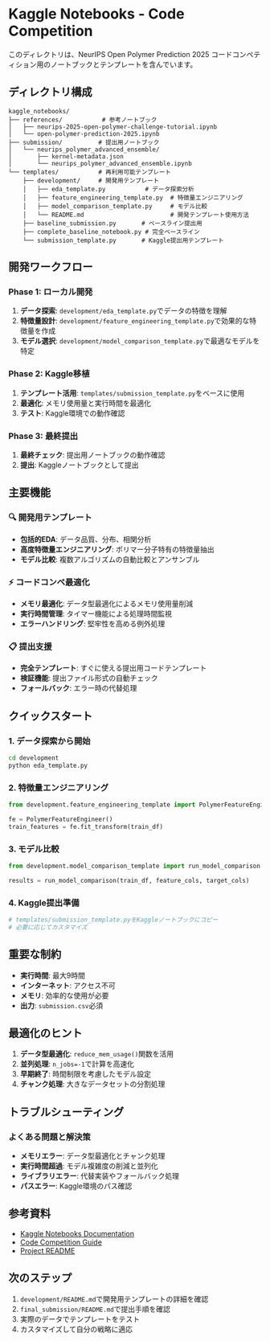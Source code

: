 # Kaggle Notebooks - Code Competition

このディレクトリは、NeurIPS Open Polymer Prediction 2025 コードコンペティション用のノートブックとテンプレートを含んでいます。

## ディレクトリ構成

```
kaggle_notebooks/
├── references/           # 参考ノートブック
│   ├── neurips-2025-open-polymer-challenge-tutorial.ipynb
│   └── open-polymer-prediction-2025.ipynb
├── submission/          # 提出用ノートブック
│   └── neurips_polymer_advanced_ensemble/
│       ├── kernel-metadata.json
│       └── neurips_polymer_advanced_ensemble.ipynb
└── templates/           # 再利用可能テンプレート
    ├── development/     # 開発用テンプレート
    │   ├── eda_template.py           # データ探索分析
    │   ├── feature_engineering_template.py  # 特徴量エンジニアリング
    │   ├── model_comparison_template.py     # モデル比較
    │   └── README.md                        # 開発テンプレート使用方法
    ├── baseline_submission.py       # ベースライン提出用
    ├── complete_baseline_notebook.py # 完全ベースライン
    └── submission_template.py       # Kaggle提出用テンプレート
```

## 開発ワークフロー

### Phase 1: ローカル開発
1. **データ探索**: `development/eda_template.py`でデータの特徴を理解
2. **特徴量設計**: `development/feature_engineering_template.py`で効果的な特徴量を作成
3. **モデル選択**: `development/model_comparison_template.py`で最適なモデルを特定

### Phase 2: Kaggle移植
1. **テンプレート活用**: `templates/submission_template.py`をベースに使用
2. **最適化**: メモリ使用量と実行時間を最適化
3. **テスト**: Kaggle環境での動作確認

### Phase 3: 最終提出
1. **最終チェック**: 提出用ノートブックの動作確認
2. **提出**: Kaggleノートブックとして提出

## 主要機能

### 🔍 開発用テンプレート
- **包括的EDA**: データ品質、分布、相関分析
- **高度特徴量エンジニアリング**: ポリマー分子特有の特徴量抽出
- **モデル比較**: 複数アルゴリズムの自動比較とアンサンブル

### ⚡ コードコンペ最適化
- **メモリ最適化**: データ型最適化によるメモリ使用量削減
- **実行時間管理**: タイマー機能による処理時間監視
- **エラーハンドリング**: 堅牢性を高める例外処理

### 📋 提出支援
- **完全テンプレート**: すぐに使える提出用コードテンプレート
- **検証機能**: 提出ファイル形式の自動チェック
- **フォールバック**: エラー時の代替処理

## クイックスタート

### 1. データ探索から開始
```bash
cd development
python eda_template.py
```

### 2. 特徴量エンジニアリング
```python
from development.feature_engineering_template import PolymerFeatureEngineer

fe = PolymerFeatureEngineer()
train_features = fe.fit_transform(train_df)
```

### 3. モデル比較
```python
from development.model_comparison_template import run_model_comparison

results = run_model_comparison(train_df, feature_cols, target_cols)
```

### 4. Kaggle提出準備
```python
# templates/submission_template.pyをKaggleノートブックにコピー
# 必要に応じてカスタマイズ
```

## 重要な制約

- **実行時間**: 最大9時間
- **インターネット**: アクセス不可
- **メモリ**: 効率的な使用が必要
- **出力**: `submission.csv`必須

## 最適化のヒント

1. **データ型最適化**: `reduce_mem_usage()`関数を活用
2. **並列処理**: `n_jobs=-1`で計算を高速化
3. **早期終了**: 時間制限を考慮したモデル設定
4. **チャンク処理**: 大きなデータセットの分割処理

## トラブルシューティング

### よくある問題と解決策

- **メモリエラー**: データ型最適化とチャンク処理
- **実行時間超過**: モデル複雑度の削減と並列化
- **ライブラリエラー**: 代替実装やフォールバック処理
- **パスエラー**: Kaggle環境のパス確認

## 参考資料

- [Kaggle Notebooks Documentation](https://www.kaggle.com/docs/notebooks)
- [Code Competition Guide](../docs/CODE_COMPETITION_GUIDE.md)
- [Project README](../README.md)

## 次のステップ

1. `development/README.md`で開発用テンプレートの詳細を確認
2. `final_submission/README.md`で提出手順を確認
3. 実際のデータでテンプレートをテスト
4. カスタマイズして自分の戦略に適応